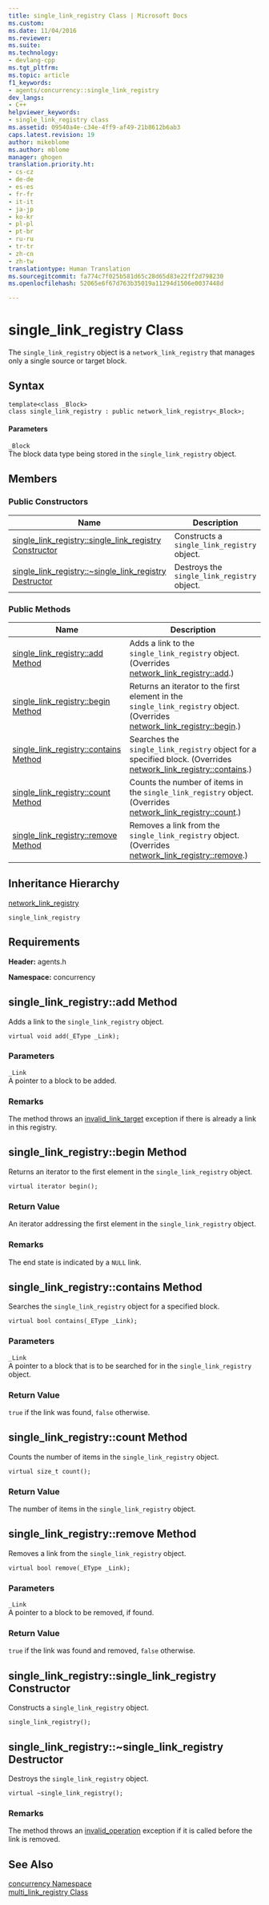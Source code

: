```yaml
---
title: single_link_registry Class | Microsoft Docs
ms.custom: 
ms.date: 11/04/2016
ms.reviewer: 
ms.suite: 
ms.technology:
- devlang-cpp
ms.tgt_pltfrm: 
ms.topic: article
f1_keywords:
- agents/concurrency::single_link_registry
dev_langs:
- C++
helpviewer_keywords:
- single_link_registry class
ms.assetid: 09540a4e-c34e-4ff9-af49-21b8612b6ab3
caps.latest.revision: 19
author: mikeblome
ms.author: mblome
manager: ghogen
translation.priority.ht:
- cs-cz
- de-de
- es-es
- fr-fr
- it-it
- ja-jp
- ko-kr
- pl-pl
- pt-br
- ru-ru
- tr-tr
- zh-cn
- zh-tw
translationtype: Human Translation
ms.sourcegitcommit: fa774c7f025b581d65c28d65d83e22ff2d798230
ms.openlocfilehash: 52065e6f67d763b35019a11294d1506e0037448d

---
```

# single_link_registry Class
The `single_link_registry` object is a `network_link_registry` that manages only a single source or target block.  
  
## Syntax  
  
```
template<class _Block>
class single_link_registry : public network_link_registry<_Block>;
```  
  
#### Parameters  
 `_Block`  
 The block data type being stored in the `single_link_registry` object.  
  
## Members  
  
### Public Constructors  
  
|Name|Description|  
|----------|-----------------|  
|[single_link_registry::single_link_registry Constructor](#ctor)|Constructs a `single_link_registry` object.|  
|[single_link_registry::~single_link_registry Destructor](#dtor)|Destroys the `single_link_registry` object.|  
  
### Public Methods  
  
|Name|Description|  
|----------|-----------------|  
|[single_link_registry::add Method](#add)|Adds a link to the `single_link_registry` object. (Overrides [network_link_registry::add](network-link-registry-class.md#add).)|  
|[single_link_registry::begin Method](#begin)|Returns an iterator to the first element in the `single_link_registry` object. (Overrides [network_link_registry::begin](network-link-registry-class.md#begin).)|  
|[single_link_registry::contains Method](#contains)|Searches the `single_link_registry` object for a specified block. (Overrides [network_link_registry::contains](network-link-registry-class.md#contains).)|  
|[single_link_registry::count Method](#count)|Counts the number of items in the `single_link_registry` object. (Overrides [network_link_registry::count](network-link-registry-class.md#count).)|  
|[single_link_registry::remove Method](#remove)|Removes a link from the `single_link_registry` object. (Overrides [network_link_registry::remove](network-link-registry-class.md#remove).)|  
  
## Inheritance Hierarchy  
 [network_link_registry](network-link-registry-class.md)  
  
 `single_link_registry`  
  
## Requirements  
 **Header:** agents.h  
  
 **Namespace:** concurrency  
  
##  <a name="add"></a>  single_link_registry::add Method  
 Adds a link to the `single_link_registry` object.  
  
```
virtual void add(_EType _Link);
```  
  
### Parameters  
 `_Link`  
 A pointer to a block to be added.  
  
### Remarks  
 The method throws an [invalid_link_target](invalid-link-target-class.md) exception if there is already a link in this registry.  
  
##  <a name="begin"></a>  single_link_registry::begin Method  
 Returns an iterator to the first element in the `single_link_registry` object.  
  
```
virtual iterator begin();
```  
  
### Return Value  
 An iterator addressing the first element in the `single_link_registry` object.  
  
### Remarks  
 The end state is indicated by a `NULL` link.  
  
##  <a name="contains"></a>  single_link_registry::contains Method  
 Searches the `single_link_registry` object for a specified block.  
  
```
virtual bool contains(_EType _Link);
```  
  
### Parameters  
 `_Link`  
 A pointer to a block that is to be searched for in the `single_link_registry` object.  
  
### Return Value  
 `true` if the link was found, `false` otherwise.  
  
##  <a name="count"></a>  single_link_registry::count Method  
 Counts the number of items in the `single_link_registry` object.  
  
```
virtual size_t count();
```  
  
### Return Value  
 The number of items in the `single_link_registry` object.  
  
##  <a name="remove"></a>  single_link_registry::remove Method  
 Removes a link from the `single_link_registry` object.  
  
```
virtual bool remove(_EType _Link);
```  
  
### Parameters  
 `_Link`  
 A pointer to a block to be removed, if found.  
  
### Return Value  
 `true` if the link was found and removed, `false` otherwise.  
  
##  <a name="ctor"></a>  single_link_registry::single_link_registry Constructor  
 Constructs a `single_link_registry` object.  
  
```
single_link_registry();
```  
  
##  <a name="dtor"></a>  single_link_registry::~single_link_registry Destructor  
 Destroys the `single_link_registry` object.  
  
```
virtual ~single_link_registry();
```  
  
### Remarks  
 The method throws an [invalid_operation](invalid-operation-class.md) exception if it is called before the link is removed.  
  
## See Also  
 [concurrency Namespace](concurrency-namespace.md)   
 [multi_link_registry Class](multi-link-registry-class.md)



<!--HONumber=Jan17_HO1-->


